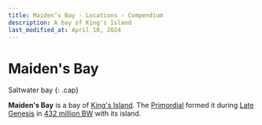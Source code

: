 ```yaml
---
title: Maiden’s Bay - Locations - Compendium
description: A bay of King's Island
last_modified_at: April 10, 2024
---
```


# Maiden's Bay
Saltwater bay
{: .cap}

**Maiden's Bay** is a bay of [King's Island](/compendium/locations/kings-island/). The [Primordial](/compendium/creatures/primordial/) formed it during [Late Genesis](/compendium/events/genesis/#late-genesis) in [432 million BW](/compendium/events/genesis/#432-million-bw) with its island.